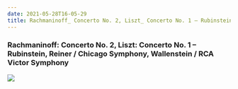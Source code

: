 ```yaml
---
date: 2021-05-28T16-05-29
title: Rachmaninoff_ Concerto No. 2, Liszt_ Concerto No. 1 – Rubinstein, Reiner / Chicago Symphony, Wallenstein / RCA Victor Symphony
---
```

### Rachmaninoff: Concerto No. 2, Liszt: Concerto No. 1 – Rubinstein, Reiner / Chicago Symphony, Wallenstein / RCA Victor Symphony
[1]: https://www.discogs.com/release/3239129

[![](https://img.discogs.com/r2EPzRryPCzjusj48pWXV46qAZ0=/fit-in/579x583/filters:strip_icc():format(jpeg):mode_rgb():quality(90)/discogs-images/R-3239129-1526836286-6509.jpeg.jpg)][1]